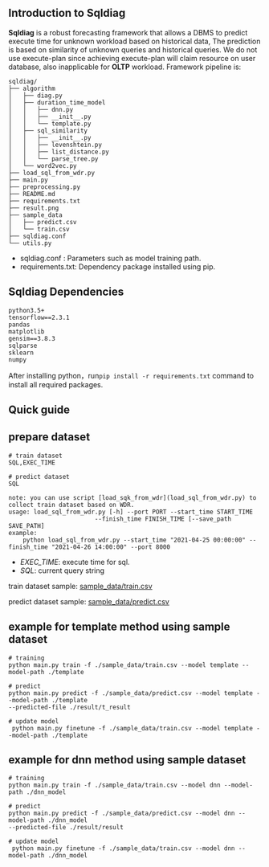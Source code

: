 ## Introduction to Sqldiag

**Sqldiag** is a robust forecasting framework that allows a DBMS to predict execute time for unknown workload based on historical data, The prediction is based on similarity of unknown queries and historical queries. We do not use  execute-plan since achieving execute-plan will claim resource on user database, also inapplicable for __OLTP__ workload. 
Framework pipeline is:

```
sqldiag/
├── algorithm
│   ├── diag.py
│   ├── duration_time_model
│   │   ├── dnn.py
│   │   ├── __init__.py
│   │   └── template.py
│   ├── sql_similarity
│   │   ├── __init__.py
│   │   ├── levenshtein.py
│   │   ├── list_distance.py
│   │   └── parse_tree.py
│   └── word2vec.py
├── load_sql_from_wdr.py
├── main.py
├── preprocessing.py
├── README.md
├── requirements.txt
├── result.png
├── sample_data
│   ├── predict.csv
│   └── train.csv
├── sqldiag.conf
└── utils.py
```

* sqldiag.conf : Parameters such as model training path.
* requirements.txt: Dependency package installed using pip.

## Sqldiag Dependencies

    python3.5+
    tensorflow==2.3.1
    pandas
    matplotlib
    gensim==3.8.3
    sqlparse
    sklearn
    numpy

After installing python，run`pip install -r requirements.txt` command to install all required packages.

## Quick guide

## prepare dataset

    # train dataset
    SQL,EXEC_TIME
    
    # predict dataset
    SQL
    
    note: you can use script [load_sqk_from_wdr](load_sql_from_wdr.py) to collect train dataset based on WDR.
    usage: load_sql_from_wdr.py [-h] --port PORT --start_time START_TIME
                            --finish_time FINISH_TIME [--save_path SAVE_PATH]
    example: 
        python load_sql_from_wdr.py --start_time "2021-04-25 00:00:00" --finish_time "2021-04-26 14:00:00" --port 8000
        
*  _EXEC_TIME_: execute time for sql.
*  _SQL_: current query string

train dataset sample: [sample_data/train.csv](data/train.csv)

predict dataset sample: [sample_data/predict.csv](data/predict.csv)

## example for template method using sample dataset 

    # training
    python main.py train -f ./sample_data/train.csv --model template --model-path ./template
    
    # predict
    python main.py predict -f ./sample_data/predict.csv --model template --model-path ./template 
    --predicted-file ./result/t_result
    
    # update model
     python main.py finetune -f ./sample_data/train.csv --model template --model-path ./template 

## example for dnn method using sample dataset 

    # training
    python main.py train -f ./sample_data/train.csv --model dnn --model-path ./dnn_model 
    
    # predict
    python main.py predict -f ./sample_data/predict.csv --model dnn --model-path ./dnn_model 
    --predicted-file ./result/result
    
    # update model
     python main.py finetune -f ./sample_data/train.csv --model dnn --model-path ./dnn_model
